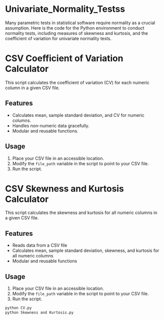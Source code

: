 # Univariate_Normality_Testss
Many parametric tests in statistical software require normality as a crucial assumption. Here is the code for the Python environment to conduct normality tests, including measures of skewness and kurtosis, and the coefficient of variation for univariate normality tests.
# CSV Coefficient of Variation Calculator

This script calculates the coefficient of variation (CV) for each numeric column in a given CSV file. 

## Features

- Calculates mean, sample standard deviation, and CV for numeric columns.
- Handles non-numeric data gracefully.
- Modular and reusable functions.

## Usage

1. Place your CSV file in an accessible location.
2. Modify the `file_path` variable in the script to point to your CSV file.
3. Run the script.

# CSV Skewness and Kurtosis Calculator

This script calculates the skewness and kurtosis for all numeric columns in a given CSV file.


## Features

- Reads data from a CSV file
- Calculates mean, sample standard deviation, skewness, and kurtosis for all numeric columns
- Modular and reusable functions

## Usage

1. Place your CSV file in an accessible location.
2. Modify the `file_path` variable in the script to point to your CSV file.
3. Run the script.

```bash
python CV.py
python Skewness and Kurtosis.py
